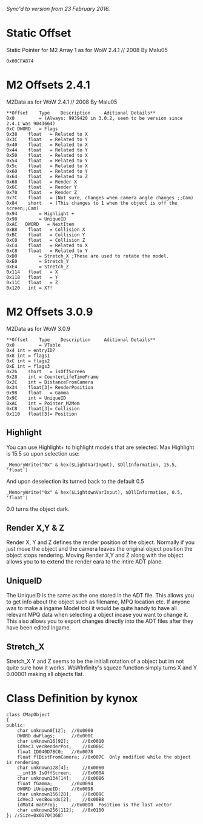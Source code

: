 _Sync'd to version from 23 February 2016._

# Static Offset

Static Pointer for M2 Array 1 as for WoW 2.4.1  // 2008 By Malu05

```
0x00CFA874
```

# M2 Offsets 2.4.1

M2Data as for WoW 2.4.1  // 2008 By Malu05

```
**Offset	Type	Description		Aditional Details**
0x0     	= (Always: 9939420 in 3.0.2, seem to be version since 2.4.1 was 9043664) 
0xC	DWORD   = Flags
0x38	float	= Related to X
0x3C	float	= Related to Y
0x40	float	= Related to X
0x44	float	= Related to Y
0x50	float	= Related to X
0x54	float	= Related to Y
0x5c	float	= Related to X
0x60	float	= Related to Y
0x64	float	= Related to Z
0x68	float	= Render X
0x6C	float	= Render Y
0x70	float	= Render Z
0x7C	float	= (Not sure, changes when camera angle changes ;;Cam)
0x84	short   = (This changes to 1 when the object is off the screen;;Cam)
0x94    	= Highlight +
0x98     	= UniqueID
0xAC   DWORD   = NextItem
0xB8	float	= Collision X
0xBC	float	= Collision Y
0xC0	float	= Collision Z
0xC4	float	= Related to X
0xC8	float	= Related to Y
0xD0    	= Stretch_X ;These are used to rotate the model.
0xE0    	= Stretch_Y
0xE4    	= Stretch_Z
0x114	float	= X
0x118	float	= Y
0x11C	float	= Z
0x120	int	= X?! 
```

# M2 Offsets 3.0.9

M2Data as for WoW 3.0.9  

```
**Offset	Type	Description		Aditional Details**
0x0     	= VTable
0x4	int	= entryID?
0x8	int	= flags1
0xC	int	= flags2
0xE	int	= flags3
0x26	short	= isOffScreen
0x28	int	= CounterLifeTimeFrame
0x2C	int	= DistanceFromCamera
0x34	float[3]= RenderPosition
0x98	float	= Gamma
0x9C	int	= UniqueID
0xAC	int	= Pointer_M2Mem
0xC8	float[3]= Collision
0x110	float[3]= Position
```

## Highlight

You can use Highlight+ to highlight models that are selected. Max Highlight is 15.5 so upon selection use:

```
_MemoryWrite("0x" & hex($LightVarInput), $DllInformation, 15.5, 'float')
```

And upon deselection its turned back to the default 0.5

```
_MemoryWrite("0x" & hex($LightdwnVarInput), $DllInformation, 0.5, 'float')
```

0.0 turns the object dark.

## Render X,Y & Z

Render X, Y and Z defines the render position of the object. Normally if you just move the object and the camera leaves the original object position the object stops rendering. Moving Render X,Y and Z along with the object allows you to to extend the render eara to the intire ADT plane.

## UniqueID

The UniqueID is the same as the one stored in the ADT file. This allows you to get info about the object such as filename, MPQ location etc. If anyone was to make a ingame Model tool it would be quite handy to have all relevant MPQ data when selecting a object incase you want to change it. This also allows you to export changes directly into the ADT files after they have been edited ingame.

## Stretch_X

Stretch_X Y and Z seems to be the initiall rotation of a object but im not quite sure how it works. WoWInfinity's squeze function simply turns X and Y 0.00001 making all objects flat.

# Class Definition by kynox

```
class CMapObject
{
public:
	char unknown0[12]; 	//0x0000
	DWORD dwFlags; 		//0x000C  
	char unknown16[92]; 	//0x0010
	idVec3 vecRenderPos; 	//0x006C  
	float ID040D7BC0; 	//0x0078  
	float flDistFromCamera;	//0x007C  Only modified while the object is rendering 
	char unknown128[4]; 	//0x0080
	__int16 IsOffScreen; 	//0x0084  
	char unknown134[14]; 	//0x0086
	float fGamma; 		//0x0094  
	DWORD iUniqueID; 	//0x0098  
	char unknown156[28]; 	//0x009C
 	idVec3 vecBounds[2]; 	//0x00B8  
	idMat4 matProj; 	//0x00D0  Position is the last vector 
	char unknown256[112]; 	//0x0100
}; //Size=0x0170(368)
```